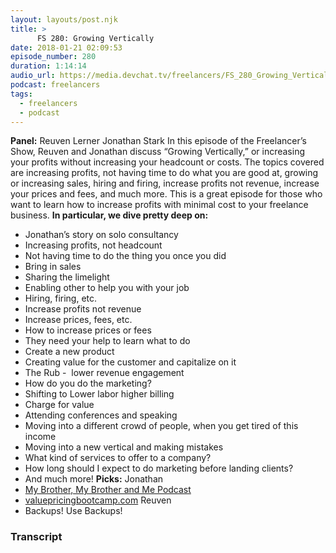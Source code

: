 ```yaml
---
layout: layouts/post.njk
title: >
      FS 280: Growing Vertically
date: 2018-01-21 02:09:53
episode_number: 280
duration: 1:14:14
audio_url: https://media.devchat.tv/freelancers/FS_280_Growing_Vertically.mp3
podcast: freelancers
tags: 
  - freelancers
  - podcast
---
```


 **Panel:** Reuven Lerner Jonathan Stark In this episode of the Freelancer’s Show, Reuven and Jonathan discuss “Growing Vertically,” or increasing your profits without increasing your headcount or costs. The topics covered are increasing profits, not having time to do what you are good at, growing or increasing sales, hiring and firing, increase profits not revenue, increase your prices and fees, and much more. This is a great episode for those who want to learn how to increase profits with minimal cost to your freelance business. **In particular, we dive pretty deep on:&nbsp;**
- Jonathan’s story on solo consultancy
- Increasing profits, not headcount
- Not having time to do the thing you once you did
- Bring in sales
- Sharing the limelight
- Enabling other to help you with your job
- Hiring, firing, etc.
- Increase profits not revenue
- Increase prices, fees, etc.
- How to increase prices or fees
- They need your help to learn what to do
- Create a new product
- Creating value for the customer and capitalize on it
- The Rub -&nbsp; lower revenue engagement
- How do you do the marketing?
- Shifting to Lower labor higher billing
- Charge for value
- Attending conferences and speaking
- Moving into a different crowd of people, when you get tired of this income
- Moving into a new vertical and making mistakes
- What kind of services to offer to a company?
- How long should I expect to do marketing before landing clients?
- And much more!
**Picks:** Jonathan
- [My Brother, My Brother and Me Podcast](https://itunes.apple.com/us/podcast/my-brother-my-brother-and-me/id367330921?mt=2)
- [valuepricingbootcamp.com](http://valuepricingbootcamp.com)
Reuven
- Backups! Use Backups!


### Transcript


